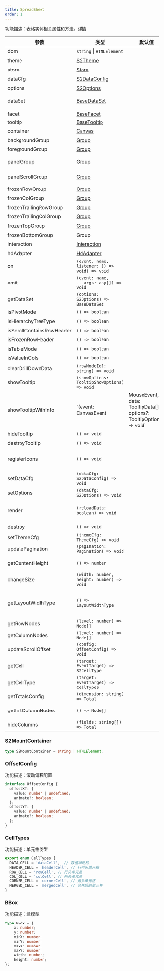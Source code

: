 ```yaml
---
title: SpreadSheet
order: 1
---
```


功能描述：表格实例相关属性和方法。[详情](https://github.com/antvis/S2/blob/master/packages/s2-core/src/sheet-type/spread-sheet.ts)

| 参数 | 类型 | 默认值 | 功能描述 |
| --- | --- | --- | --- |
| dom | `string` \| `HTMLElement` |   | 挂载的容器节点 |
| theme | [S2Theme](/zh/docs/api/general/S2Theme) |    | 主题配置 |
| store | [Store](/zh/docs/api/basic-class/store) |    | 存储的一些信息 |
| dataCfg | [S2DataConfig](/zh/docs/api/general/S2DataConfig) |   | 数据配置 |
| options | [S2Options](/zh/docs/api/general/S2Options) |   | 表格配置 |
| dataSet | [BaseDataSet](/zh/docs/api/basic-class/base-data-set) |   | 表格数据集 （字段，数据，排序） |
| facet | [BaseFacet](/zh/docs/api/basic-class/base-facet) |  | 当前可视渲染区域 |
| tooltip | [BaseTooltip](/zh/docs/api/basic-class/base-tooltip) |   | tooltip |
| container | [Canvas](https://g.antv.vision/zh/docs/api/canvas) |   | g-canvas 实例 |
| backgroundGroup | [Group](https://g.antv.vision/zh/docs/api/group) |   | 背景颜色区域 group |
| foregroundGroup |  [Group](https://g.antv.vision/zh/docs/api/group) |   | 背景颜色区域 group |
| panelGroup |  [Group](https://g.antv.vision/zh/docs/api/group) |    | 可视范围单元格区域 group |
| panelScrollGroup |  [Group](https://g.antv.vision/zh/docs/api/group) |    | 可视范围单元格滚动区域 group |
| frozenRowGroup |  [Group](https://g.antv.vision/zh/docs/api/group) |  | 行头冻结区域 group |
| frozenColGroup |  [Group](https://g.antv.vision/zh/docs/api/group) |    | 列头冻结区域 group |
| frozenTrailingRowGroup |  [Group](https://g.antv.vision/zh/docs/api/group) |    | 行头底部冻结区域 group |
| frozenTrailingColGroup |  [Group](https://g.antv.vision/zh/docs/api/group) |    | 列头底部冻结区域 group |
| frozenTopGroup |  [Group](https://g.antv.vision/zh/docs/api/group) |   | 顶部冻结区域 group |
| frozenBottomGroup |  [Group](https://g.antv.vision/zh/docs/api/group) |  | 底部冻结区域 group |
| interaction |  [Interaction](/zh/docs/api/basic-class/interaction) |   | 交互 |
| hdAdapter | [HdAdapter](https://github.com/antvis/S2/blob/master/packages/s2-core/src/ui/hd-adapter/index.ts) |  | 高清适配 |
| on | `(event: name, listener: () => void) => void` |    | 事件订阅 |
| emit | `(event: name, ...args: any[]) => void` |   | 事件发布 |
| getDataSet | `(options: S2Options) => BaseDataSet` |    | 获取数据集 |
| isPivotMode | `() => boolean` |  | 是否是透视表 |
| isHierarchyTreeType | `() => boolean` |  | 是否是树状结构 |
| isScrollContainsRowHeader | `() => boolean` |  | 是否是包含行头的滚动 |
| isFrozenRowHeader | `() => boolean` | | 是否是冻结行头状态 |
| isTableMode | `() => boolean` |  | 是否是明细表 |
| isValueInCols | `() => boolean` |   | 是否是数值置于行头 |
| clearDrillDownData | `(rowNodeId?: string) => void` |   | 清除下钻数据 |
| showTooltip | `(showOptions: TooltipShowOptions) => void` |    | 显示 tooltip |
| showTooltipWithInfo | `(event: CanvasEvent | MouseEvent, data: TooltipData[], options?: TooltipOptions) => void` |  |  显示 tooltip, 并且展示一些默认信息 |
| hideTooltip | `() => void` |   | 隐藏 tooltip |
| destroyTooltip | `() => void` |  | 销毁 tooltip |
| registerIcons | `() => void` |    | 注册 自定义 svg 图标 （根据 `options.customSVGIcons`) |
| setDataCfg | `(dataCfg: S2DataConfig) => void` |   | 更新数据配置 |
| setOptions | `(dataCfg: S2Options) => void` |    | 更新表格配置 |
| render | `(reloadData: boolean) => void` |   | 重新渲染表格，如果 reloadData = true, 则会重新计算数据 |
| destroy | `() => void` |   | 销毁表格 |
| setThemeCfg | `(themeCfg: ThemeCfg) => void` |  | 更新主题配置 |
| updatePagination | `(pagination: Pagination) => void` |   | 更新分页 |
| getContentHeight | `() => number` |   | 获取当前表格实际内容高度 |
| changeSize | `(width: number, height: number) => void` |    | 修改表格画布大小，不用重新加载数据 |
| getLayoutWidthType | `() => LayoutWidthType` |   | 获取单元格宽度布局类型（LayoutWidthType: `adaptive` \| `colAdaptive` \| `compact`） |
| getRowNodes | `(level: number) => Node[]` |    | 获取行头节点 |
| getColumnNodes | `(level: number) => Node[]` |   | 获取列节点 |
| updateScrollOffset | `(config: OffsetConfig) => void` |    | 更新滚动偏移 |
| getCell | `(target: EventTarget) => S2CellType` |  | 根据 event.target 获取当前 单元格 |
| getCellType | `(target: EventTarget) => CellTypes` |   | 根据 event.target 获取当前 单元格类型 |
| getTotalsConfig | `(dimension: string) => Total` |   | 获取总计小计配置 |
| getInitColumnNodes | `() => Node[]` |    | 获取初次渲染的列头信息 （比如：隐藏列头前） |
| hideColumns | `(fields: string[]) => Total` |   | 隐藏列头 |

### S2MountContainer

```ts
type S2MountContainer = string | HTMLElement;
```

### OffsetConfig

功能描述：滚动偏移配置

```ts
interface OffsetConfig {
  offsetX?: {
    value: number | undefined;
    animate?: boolean;
  };
  offsetY?: {
    value: number | undefined;
    animate?: boolean;
  };
}
```

### CellTypes

功能描述：单元格类型

```ts
export enum CellTypes {
  DATA_CELL = 'dataCell',  // 数值单元格
  HEADER_CELL = 'headerCell', // 行列头单元格
  ROW_CELL = 'rowCell', // 行头单元格
  COL_CELL = 'colCell', // 列头单元格
  CORNER_CELL = 'cornerCell', // 角头单元格
  MERGED_CELL = 'mergedCell', // 合并后的单元格
}
```

### BBox

功能描述：盒模型

```ts
type BBox = {
    x: number;
    y: number;
    minX: number;
    minY: number;
    maxX: number;
    maxY: number;
    width: number;
    height: number;
};
```
